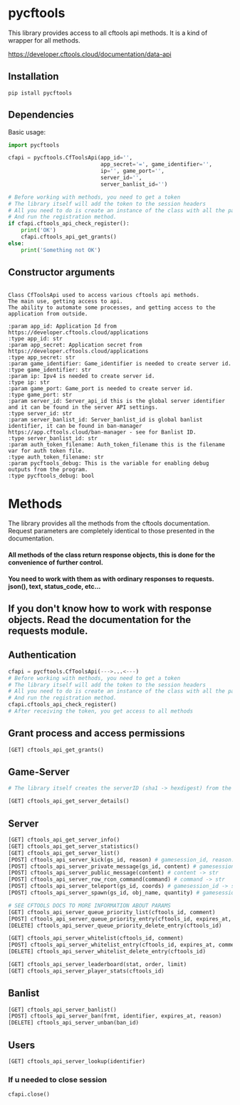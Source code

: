 # pycftools

This library provides access to all cftools api methods. It is a kind of wrapper for all methods.

https://developer.cftools.cloud/documentation/data-api

## Installation

```
pip istall pycftools
```

## Dependencies


Basic usage:

```python
import pycftools

cfapi = pycftools.CfToolsApi(app_id='',
                             app_secret='=', game_identifier='',
                             ip='', game_port='',
                             server_id='',
                             server_banlist_id='')

# Before working with methods, you need to get a token
# The library itself will add the token to the session headers
# All you need to do is create an instance of the class with all the parameters.
# And run the registration method.
if cfapi.cftools_api_check_register():
    print('OK')
    cfapi.cftools_api_get_grants()
else:
    print('Something not OK')


```

## Constructor arguments

```

Class CfToolsApi used to access various cftools api methods.
The main use, getting access to api.
The ability to automate some processes, and getting access to the application from outside.

:param app_id: Application Id from https://developer.cftools.cloud/applications
:type app_id: str
:param app_secret: Application secret from https://developer.cftools.cloud/applications
:type app_secret: str
:param game_identifier: Game_identifier is needed to create server id.
:type game_identifier: str
:param ip: Ipv4 is needed to create server id.
:type ip: str
:param game_port: Game_port is needed to create server id.
:type game_port: str
:param server_id: Server_api_id this is the global server identifier and it can be found in the server API settings.
:type server_id: str
:param server_banlist_id: Server_banlist_id is global banlist identifier, it can be found in ban-manager https://app.cftools.cloud/ban-manager - see for Banlist ID.
:type server_banlist_id: str
:param auth_token_filename: Auth_token_filename this is the filename var for auth token file.
:type auth_token_filename: str
:param pycftools_debug: This is the variable for enabling debug outputs from the program.
:type pycftools_debug: bool

```


# Methods

The library provides all the methods from the cftools documentation. 
Request parameters are completely identical to those presented in the documentation.

#### All methods of the class return response objects, this is done for the convenience of further control.
#### You need to work with them as with ordinary responses to requests. json(), text, status_code, etc...
## If you don't know how to work with response objects. Read the documentation for the requests module.

## Authentication

```python
cfapi = pycftools.CfToolsApi(--->...<---)
# Before working with methods, you need to get a token
# The library itself will add the token to the session headers
# All you need to do is create an instance of the class with all the parameters.
# And run the registration method.
cfapi.cftools_api_check_register()
# After receiving the token, you get access to all methods
```

## Grant process and access permissions

```python
[GET] cftools_api_get_grants() 
```

## Game-Server

```python
# The library itself creates the serverID (sha1 -> hexdigest) from the game id, ipv4, gameport

[GET] cftools_api_get_server_details() 
```

## Server

```python
[GET] cftools_api_get_server_info()
[GET] cftools_api_get_server_statistics()
[GET] cftools_api_get_server_list()
[POST] cftools_api_server_kick(gs_id, reason) # gamesession_id, reason. -> str
[POST] cftools_api_server_private_message(gs_id, content) # gamesession_id, content. -> str
[POST] cftools_api_server_public_message(content) # content -> str
[POST] cftools_api_server_row_rcon_command(command) # command -> str
[POST] cftools_api_server_teleport(gs_id, coords) # gamesession_id -> str, coords -> [X,Y] -> list
[POST] cftools_api_server_spawn(gs_id, obj_name, quantity) # gamesession_id, obj_name -> str, quantity -> int

# SEE CFTOOLS DOCS TO MORE INFORMATION ABOUT PARAMS
[GET] cftools_api_server_queue_priority_list(cftools_id, comment)
[POST] cftools_api_server_queue_priority_entry(cftools_id, expires_at, comment)
[DELETE] cftools_api_server_queue_priority_delete_entry(cftools_id)

[GET] cftools_api_server_whitelist(cftools_id, comment)
[POST] cftools_api_server_whitelist_entry(cftools_id, expires_at, comment)
[DELETE] cftools_api_server_whitelist_delete_entry(cftools_id)

[GET] cftools_api_server_leaderboard(stat, order, limit)
[GET] cftools_api_server_player_stats(cftools_id)
```

## Banlist

```python
[GET] cftools_api_server_banlist() 
[POST] cftools_api_server_ban(frmt, identifier, expires_at, reason)
[DELETE] cftools_api_server_unban(ban_id)
```

## Users

```python
[GET] cftools_api_server_lookup(identifier)
```

### If u needed to close session

```python
cfapi.close()
```


